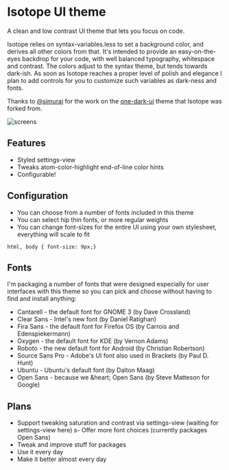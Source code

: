 # Isotope UI theme

A clean and low contrast UI theme that lets you focus on code.

Isotope relies on syntax-variables.less to set a background color, and derives all other colors from that. It's intended to provide an easy-on-the-eyes backdrop for your code, with well balanced typography, whitespace and contrast. The colors adjust to the syntax theme, but tends towards dark-ish. As soon as Isotope reaches a proper level of polish and elegance I plan to add controls for you to customize such variables as dark-ness and fonts.

Thanks to [@simurai](https://github.com/simurai) for the work on the [one-dark-ui](https://github.com/atom/one-dark-ui) theme that Isotope was forked from.

![screens](https://github.com/braver/isotope-ui/raw/master/resources/images/screens.gif)


## Features

- Styled settings-view
- Tweaks atom-color-highlight end-of-line color hints
- Configurable!


## Configuration

- You can choose from a number of fonts included in this theme
- You can select hip thin fonts, or more regular weights
- You can change font-sizes for the entire UI using your own stylesheet, everything will scale to fit

```
html, body { font-size: 9px;}
```


## Fonts
I'm packaging a number of fonts that were designed especially for user interfaces with this theme so you can pick and choose without having to find and install anything:

- Cantarell - the default font for GNOME 3 (by Dave Crossland)
- Clear Sans - Intel's new font (by Daniel Ratighan)
- Fira Sans - the default font for Firefox OS (by Carrois and Edenspiekermann)
- Oxygen - the default font for KDE (by Vernon Adams)
- Roboto - the new default font for Android (by Christian Robertson)
- Source Sans Pro - Adobe's UI font also used in Brackets (by Paul D. Hunt)
- Ubuntu - Ubuntu's default font (by Dalton Maag)
- Open Sans - because we &heart; Open Sans (by Steve Matteson for Google)

## Plans

- Support tweaking saturation and contrast via settings-view (waiting for settings-view here)
s- Offer more font choices (currently packages Open Sans)
- Tweak and improve stuff for packages
- Use it every day
- Make it better almost every day
